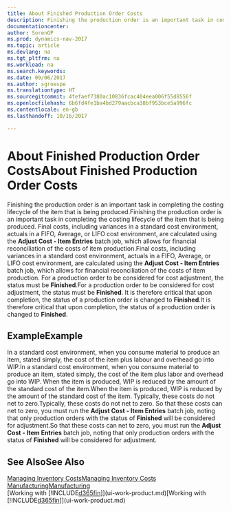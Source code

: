 ```yaml
---
title: About Finished Production Order Costs
description: Finishing the production order is an important task in completing the costing lifecycle of the item that is being produced. Final costs, including variances in a standard cost environment, actuals in a FIFO, Average, or LIFO cost environment, are calculated using the **Adjust Cost - Item Entries** batch job.
documentationcenter: 
author: SorenGP
ms.prod: dynamics-nav-2017
ms.topic: article
ms.devlang: na
ms.tgt_pltfrm: na
ms.workload: na
ms.search.keywords: 
ms.date: 09/06/2017
ms.author: sgroespe
ms.translationtype: HT
ms.sourcegitcommit: 4fefaef7380ac10836fcac404eea006f55d8556f
ms.openlocfilehash: 6b6fd4fe1ba4bd279aacbca38bf953bce5a996fc
ms.contentlocale: en-gb
ms.lasthandoff: 10/16/2017

---
```

# <a name="about-finished-production-order-costs"></a><span data-ttu-id="dce0f-104">About Finished Production Order Costs</span><span class="sxs-lookup"><span data-stu-id="dce0f-104">About Finished Production Order Costs</span></span>
<span data-ttu-id="dce0f-105">Finishing the production order is an important task in completing the costing lifecycle of the item that is being produced.</span><span class="sxs-lookup"><span data-stu-id="dce0f-105">Finishing the production order is an important task in completing the costing lifecycle of the item that is being produced.</span></span> <span data-ttu-id="dce0f-106">Final costs, including variances in a standard cost environment, actuals in a FIFO, Average, or LIFO cost environment, are calculated using the **Adjust Cost - Item Entries** batch job, which allows for financial reconciliation of the costs of item production.</span><span class="sxs-lookup"><span data-stu-id="dce0f-106">Final costs, including variances in a standard cost environment, actuals in a FIFO, Average, or LIFO cost environment, are calculated using the **Adjust Cost - Item Entries** batch job, which allows for financial reconciliation of the costs of item production.</span></span> <span data-ttu-id="dce0f-107">For a production order to be considered for cost adjustment, the status must be **Finished**.</span><span class="sxs-lookup"><span data-stu-id="dce0f-107">For a production order to be considered for cost adjustment, the status must be **Finished**.</span></span> <span data-ttu-id="dce0f-108">It is therefore critical that upon completion, the status of a production order is changed to **Finished**.</span><span class="sxs-lookup"><span data-stu-id="dce0f-108">It is therefore critical that upon completion, the status of a production order is changed to **Finished**.</span></span>  

## <a name="example"></a><span data-ttu-id="dce0f-109">Example</span><span class="sxs-lookup"><span data-stu-id="dce0f-109">Example</span></span>  
 <span data-ttu-id="dce0f-110">In a standard cost environment, when you consume material to produce an item, stated simply, the cost of the item plus labour and overhead go into WIP.</span><span class="sxs-lookup"><span data-stu-id="dce0f-110">In a standard cost environment, when you consume material to produce an item, stated simply, the cost of the item plus labor and overhead go into WIP.</span></span> <span data-ttu-id="dce0f-111">When the item is produced, WIP is reduced by the amount of the standard cost of the item.</span><span class="sxs-lookup"><span data-stu-id="dce0f-111">When the item is produced, WIP is reduced by the amount of the standard cost of the item.</span></span> <span data-ttu-id="dce0f-112">Typically, these costs do not net to zero.</span><span class="sxs-lookup"><span data-stu-id="dce0f-112">Typically, these costs do not net to zero.</span></span> <span data-ttu-id="dce0f-113">So that these costs can net to zero, you must run the **Adjust Cost - Item Entries** batch job, noting that only production orders with the status of **Finished** will be considered for adjustment.</span><span class="sxs-lookup"><span data-stu-id="dce0f-113">So that these costs can net to zero, you must run the **Adjust Cost - Item Entries** batch job, noting that only production orders with the status of **Finished** will be considered for adjustment.</span></span>  

## <a name="see-also"></a><span data-ttu-id="dce0f-114">See Also</span><span class="sxs-lookup"><span data-stu-id="dce0f-114">See Also</span></span>  
[<span data-ttu-id="dce0f-115">Managing Inventory Costs</span><span class="sxs-lookup"><span data-stu-id="dce0f-115">Managing Inventory Costs</span></span>](finance-manage-inventory-costs.md)  
[<span data-ttu-id="dce0f-116">Manufacturing</span><span class="sxs-lookup"><span data-stu-id="dce0f-116">Manufacturing</span></span>](production-manage-manufacturing.md)  
<span data-ttu-id="dce0f-117">[Working with [!INCLUDE[d365fin](includes/d365fin_md.md)]](ui-work-product.md)</span><span class="sxs-lookup"><span data-stu-id="dce0f-117">[Working with [!INCLUDE[d365fin](includes/d365fin_md.md)]](ui-work-product.md)</span></span>

